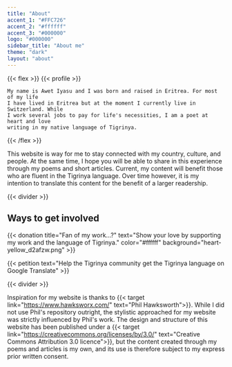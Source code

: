 ```yaml
---
title: "About"
accent_1: "#FFC726"
accent_2: "#ffffff"
accent_3: "#000000"
logo: "#000000"
sidebar_title: "About me"
theme: "dark"
layout: "about"
---
```


{{< flex >}}
	{{< profile >}}

	My name is Awet Iyasu and I was born and raised in Eritrea. For most of my life
	I have lived in Eritrea but at the moment I currently live in Switzerland. While
	I work several jobs to pay for life's necessities, I am a poet at heart and love
	writing in my native language of Tigrinya.
{{< /flex >}}

This website is way for me to stay connected with my country, culture, and people.
At the same time, I hope you will be able to share in this experience through my
poems and short articles. Current, my content will benefit those who are fluent
in the Tigrinya language. Over time however, it is my intention to translate this content for the benefit of a larger readership.

{{< divider >}}

## Ways to get involved

{{< donation  title="Fan of my work...?" text="Show your love by supporting my work and the language of Tigrinya." color="#ffffff" background="heart-yellow_d2afzw.png" >}}

{{< petition text="Help the Tigrinya community get the Tigrinya language on Google Translate" >}}

{{< divider >}}

Inspiration for my website is thanks to {{< target link="https://www.hawksworx.com/" text="Phil Hawksworth">}}.
While I did not use Phil's repository outright, the stylistic approached for my
website was strictly influenced by Phil's work. The design and structure of this
website has been published under a {{< target link="https://creativecommons.org/licenses/by/3.0/" text="Creative Commons Attribution 3.0 licence">}},
but the content created through my poems and articles is my own, and its use is
therefore subject to my express prior written consent.
